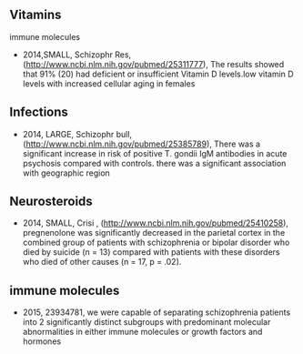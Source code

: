 ## Vitamins
immune molecules
* 2014,SMALL, Schizophr Res, (http://www.ncbi.nlm.nih.gov/pubmed/25311777),  The results showed that 91% (20) had deficient or insufficient Vitamin D levels.low vitamin D levels with increased cellular aging in females

## Infections
* 2014, LARGE, Schizophr bull, (http://www.ncbi.nlm.nih.gov/pubmed/25385789), There was a significant increase in risk of positive T. gondii IgM antibodies in acute psychosis compared with controls. there was a significant association with geographic region

## Neurosteroids

* 2014, SMALL, Crisi , (http://www.ncbi.nlm.nih.gov/pubmed/25410258),  pregnenolone was significantly decreased in the parietal cortex in the combined group of patients with schizophrenia or bipolar disorder who died by suicide (n = 13) compared with patients with these disorders who died of other causes (n = 17, p = .02). 

## immune molecules
* 2015, 23934781, we were capable of separating schizophrenia patients into 2 significantly distinct subgroups with predominant molecular abnormalities in either immune molecules or growth factors and hormones

